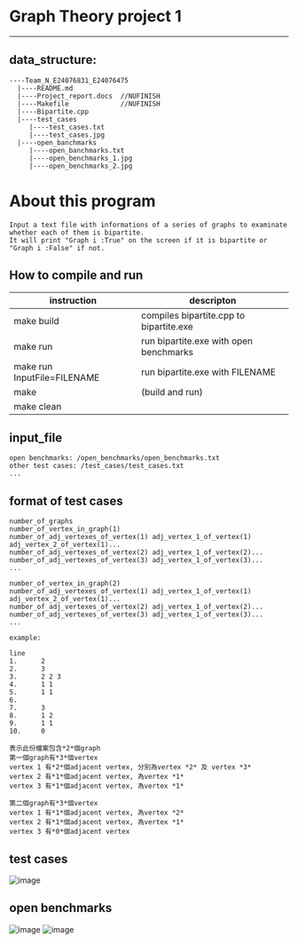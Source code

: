 # Graph Theory project 1
---
## data_structure:
```
----Team_N_E24076831_E24076475
  |----README.md
  |----Project_report.docs  //NUFINISH
  |----Makefile             //NUFINISH
  |----Bipartite.cpp
  |----test_cases
     |----test_cases.txt
     |----test_cases.jpg
  |----open_banchmarks
     |----open_banchmarks.txt
     |----open_benchmarks_1.jpg
     |----open_benchmarks_2.jpg
```

# About this program
```
Input a text file with informations of a series of graphs to examinate whether each of them is bipartite.
It will print "Graph i :True" on the screen if it is bipartite or "Graph i :False" if not.
```

## How to compile and run
|instruction                |descripton                             |
|  -----------------------  | ------------------------------------  |
|make build                 |compiles bipartite.cpp to bipartite.exe|
|make run                   |run bipartite.exe with open benchmarks |
|make run InputFile=FILENAME|run bipartite.exe with FILENAME        |
|make                       |(build and run)                        |
|make clean                 |                                       |

## input_file
```
open benchmarks: /open_benchmarks/open_benchmarks.txt
other test cases: /test_cases/test_cases.txt
...
```

## format of test cases
```
number_of_graphs
number_of_vertex_in_graph(1)
number_of_adj_vertexes_of_vertex(1) adj_vertex_1_of_vertex(1) adj_vertex_2_of_vertex(1)...
number_of_adj_vertexes_of_vertex(2) adj_vertex_1_of_vertex(2)...
number_of_adj_vertexes_of_vertex(3) adj_vertex_1_of_vertex(3)...
...

number_of_vertex_in_graph(2)
number_of_adj_vertexes_of_vertex(1) adj_vertex_1_of_vertex(1) adj_vertex_2_of_vertex(1)...
number_of_adj_vertexes_of_vertex(2) adj_vertex_1_of_vertex(2)...
number_of_adj_vertexes_of_vertex(3) adj_vertex_1_of_vertex(3)...
...

example:

line
1.      2
2.      3
3.      2 2 3
4.      1 1
5.      1 1
6.      
7.      3
8.      1 2
9.      1 1
10.     0

表示此份檔案包含*2*個graph
第一個graph有*3*個vertex
vertex 1 有*2*個adjacent vertex, 分別為vertex *2* 及 vertex *3*
vertex 2 有*1*個adjacent vertex, 為vertex *1*
vertex 3 有*1*個adjacent vertex, 為vertex *1*

第二個graph有*3*個vertex
vertex 1 有*1*個adjacent vertex, 為vertex *2*
vertex 2 有*1*個adjacent vertex, 為vertex *1*
vertex 3 有*0*個adjacent vertex

```

## test cases
![image](test_cases/test_cases.jpg)

## open benchmarks
![image](open_benchmarks/open_benchmarks_1.jpg)
![image](open_benchmarks/open_benchmarks_2.jpg)
